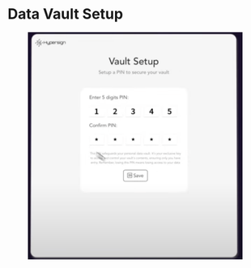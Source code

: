 # Data Vault Setup

<figure><img src="../../../.gitbook/assets/image.png" alt=""><figcaption></figcaption></figure>
